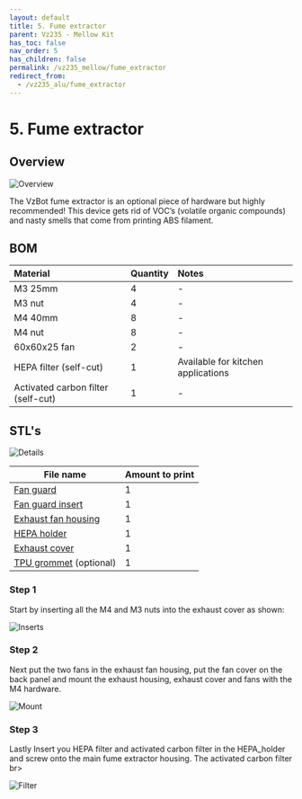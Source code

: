 ```yaml
---
layout: default
title: 5. Fume extractor
parent: Vz235 - Mellow Kit
has_toc: false
nav_order: 5
has_children: false
permalink: /vz235_mellow/fume_extractor
redirect_from:
  - /vz235_alu/fume_extractor
---
```


# 5. Fume extractor

## Overview

![Overview](../assets/images/manual/vz235_printed/fume/overview.png)

The VzBot fume extractor is an optional piece of hardware but highly recommended! This device gets rid of VOC’s (volatile organic compounds) and nasty smells that come from printing ABS filament.

## BOM

| Material                           | Quantity | Notes                              |
| :--------------------------------- | :------- | :--------------------------------- |
| M3 25mm                            | 4        | -                                  |
| M3 nut                             | 4        | -                                  |
| M4 40mm                            | 8        | -                                  |
| M4 nut                             | 8        | -                                  |
| 60x60x25 fan                       | 2        | -                                  |
| HEPA filter (self-cut)             | 1        | Available for kitchen applications |
| Activated carbon filter (self-cut) | 1        | -                                  |

## STL's

![Details](../assets/images/manual/vz235_printed/fume/details.png)

| File name                  | Amount to print |
| -------------------------- | --------------- |
| [Fan guard][]              | 1               |
| [Fan guard insert][]       | 1               |
| [Exhaust fan housing][]    | 1               |
| [HEPA holder][]            | 1               |
| [Exhaust cover][]          | 1               |
| [TPU grommet][] (optional) | 1               |

### Step 1

Start by inserting all the M4 and M3 nuts into the exhaust cover as shown:

![Inserts](../assets/images/manual/vz235_printed/fume/inserts.png)

### Step 2

Next put the two fans in the exhaust fan housing, put the fan cover on the back panel and mount the exhaust housing, exhaust cover and fans with the M4 hardware.

![Mount](../assets/images/manual/vz235_printed/fume/mount.png)

### Step 3

Lastly Insert you HEPA filter and activated carbon filter in the HEPA_holder and screw onto the main fume extractor housing. The activated carbon filter
br>

![Filter](../assets/images/manual/vz235_printed/fume/filter.png)

[Fan guard]: https://github.com/VzBoT3D/VzBoT-Vz235/blob/main/Assemblies%20%26%20STL/Frame/handle.stl
[Fan guard insert]: https://github.com/VzBoT3D/VzBoT-Vz235/blob/main/Assemblies%20%26%20STL/Frame/handle.stl
[Exhaust fan housing]: https://github.com/VzBoT3D/VzBoT-Vz235/blob/main/Assemblies%20%26%20STL/Frame/handle.stl
[HEPA holder]: https://github.com/VzBoT3D/VzBoT-Vz235/blob/main/Assemblies%20%26%20STL/Frame/handle.stl
[Exhaust cover]: https://github.com/VzBoT3D/VzBoT-Vz235/blob/main/Assemblies%20%26%20STL/Frame/handle.stl
[TPU grommet]: https://github.com/VzBoT3D/VzBoT-Vz235/blob/main/Assemblies%20%26%20STL/Frame/handle.stl
